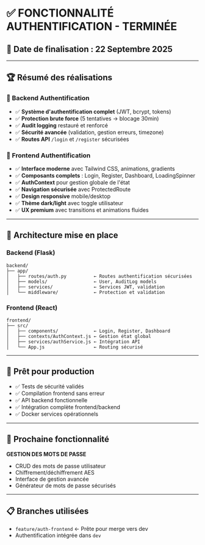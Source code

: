 # ✅ FONCTIONNALITÉ AUTHENTIFICATION - TERMINÉE

## 📅 Date de finalisation : 22 Septembre 2025

---

## 🏆 Résumé des réalisations

### 🔐 Backend Authentification
- ✅ **Système d'authentification complet** (JWT, bcrypt, tokens)
- ✅ **Protection brute force** (5 tentatives → blocage 30min)
- ✅ **Audit logging** restauré et renforcé
- ✅ **Sécurité avancée** (validation, gestion erreurs, timezone)
- ✅ **Routes API** `/login` et `/register` sécurisées

### 🎨 Frontend Authentification
- ✅ **Interface moderne** avec Tailwind CSS, animations, gradients
- ✅ **Composants complets** : Login, Register, Dashboard, LoadingSpinner
- ✅ **AuthContext** pour gestion globale de l'état
- ✅ **Navigation sécurisée** avec ProtectedRoute
- ✅ **Design responsive** mobile/desktop
- ✅ **Thème dark/light** avec toggle utilisateur
- ✅ **UX premium** avec transitions et animations fluides

---

## 🔧 Architecture mise en place

### Backend (Flask)
```
backend/
├── app/
│   ├── routes/auth.py          ← Routes authentification sécurisées
│   ├── models/                 ← User, AuditLog models
│   ├── services/               ← Services JWT, validation
│   └── middleware/             ← Protection et validation
```

### Frontend (React)
```
frontend/
├── src/
│   ├── components/             ← Login, Register, Dashboard
│   ├── contexts/AuthContext.js ← Gestion état global
│   ├── services/authService.js ← Intégration API
│   └── App.js                  ← Routing sécurisé
```

---

## 🚀 Prêt pour production
- ✅ Tests de sécurité validés
- ✅ Compilation frontend sans erreur
- ✅ API backend fonctionnelle
- ✅ Intégration complète frontend/backend
- ✅ Docker services opérationnels

---

## 🎯 Prochaine fonctionnalité
**GESTION DES MOTS DE PASSE**
- CRUD des mots de passe utilisateur
- Chiffrement/déchiffrement AES
- Interface de gestion avancée
- Générateur de mots de passe sécurisés

---

## 📋 Branches utilisées
- `feature/auth-frontend` ← Prête pour merge vers dev
- Authentification intégrée dans `dev`
